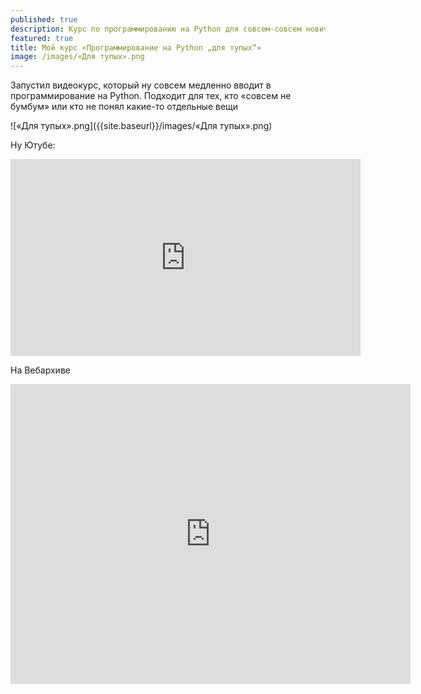 ```yaml
---
published: true
description: Курс по программированию на Python для совсем-совсем новичков в этом деле
featured: true
title: Мой курс «Программирование на Python „для тупых“»
image: /images/«Для тупых».png
---
```

Запустил видеокурс, который ну совсем медленно вводит в программирование на Python. Подходит для тех, кто «совсем не бумбум» или кто не понял какие-то отдельные вещи

![«Для тупых».png]({{site.baseurl}}/images/«Для тупых».png)

Ну Ютубе:
<iframe width="560" height="315" src="https://www.youtube.com/embed/videoseries?list=PLmn7h9eyDeMPoilIag3EXMiBpl38KDgud" title="YouTube video player" frameborder="0" allow="accelerometer; autoplay; clipboard-write; encrypted-media; gyroscope; picture-in-picture" allowfullscreen></iframe>

На Вебархиве
<iframe src="https://archive.org/embed/python-tupyh" width="640" height="480" frameborder="0" webkitallowfullscreen="true" mozallowfullscreen="true" allowfullscreen></iframe>
